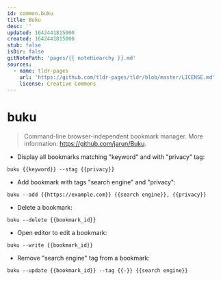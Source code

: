 ```yaml
---
id: common.buku
title: Buku
desc: ''
updated: 1642441815000
created: 1642441815000
stub: false
isDir: false
gitNotePath: 'pages/{{ noteHiearchy }}.md'
sources:
  - name: tldr-pages
    url: 'https://github.com/tldr-pages/tldr/blob/master/LICENSE.md'
    license: Creative Commons
---
```

# buku

> Command-line browser-independent bookmark manager.
> More information: <https://github.com/jarun/Buku>.

- Display all bookmarks matching "keyword" and with "privacy" tag:

`buku {{keyword}} --stag {{privacy}}`

- Add bookmark with tags "search engine" and "privacy":

`buku --add {{https://example.com}} {{search engine}}, {{privacy}}`

- Delete a bookmark:

`buku --delete {{bookmark_id}}`

- Open editor to edit a bookmark:

`buku --write {{bookmark_id}}`

- Remove "search engine" tag from a bookmark:

`buku --update {{bookmark_id}} --tag {{-}} {{search engine}}`

